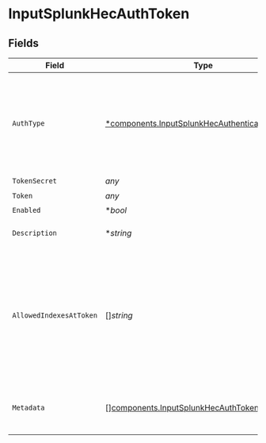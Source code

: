 # InputSplunkHecAuthToken


## Fields

| Field                                                                                                                                    | Type                                                                                                                                     | Required                                                                                                                                 | Description                                                                                                                              |
| ---------------------------------------------------------------------------------------------------------------------------------------- | ---------------------------------------------------------------------------------------------------------------------------------------- | ---------------------------------------------------------------------------------------------------------------------------------------- | ---------------------------------------------------------------------------------------------------------------------------------------- |
| `AuthType`                                                                                                                               | [*components.InputSplunkHecAuthenticationMethod](../../models/components/inputsplunkhecauthenticationmethod.md)                          | :heavy_minus_sign:                                                                                                                       | Select Manual to enter an auth token directly, or select Secret to use a text secret to authenticate                                     |
| `TokenSecret`                                                                                                                            | *any*                                                                                                                                    | :heavy_minus_sign:                                                                                                                       | N/A                                                                                                                                      |
| `Token`                                                                                                                                  | *any*                                                                                                                                    | :heavy_check_mark:                                                                                                                       | N/A                                                                                                                                      |
| `Enabled`                                                                                                                                | **bool*                                                                                                                                  | :heavy_minus_sign:                                                                                                                       | N/A                                                                                                                                      |
| `Description`                                                                                                                            | **string*                                                                                                                                | :heavy_minus_sign:                                                                                                                       | Optional token description                                                                                                               |
| `AllowedIndexesAtToken`                                                                                                                  | []*string*                                                                                                                               | :heavy_minus_sign:                                                                                                                       | Enter the values you want to allow in the HEC event index field at the token level. Supports wildcards. To skip validation, leave blank. |
| `Metadata`                                                                                                                               | [][components.InputSplunkHecAuthTokenMetadatum](../../models/components/inputsplunkhecauthtokenmetadatum.md)                             | :heavy_minus_sign:                                                                                                                       | Fields to add to events referencing this token                                                                                           |